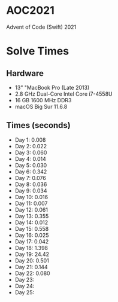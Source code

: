 # AOC2021
Advent of Code (Swift) 2021

# Solve Times
## Hardware
* 13" "MacBook Pro (Late 2013)
* 2.8 GHz Dual-Core Intel Core i7-4558U
* 16 GB 1600 MHz DDR3
* macOS Big Sur 11.6.8

## Times (seconds)
* Day 1:  0.008
* Day 2:  0.022
* Day 3:  0.060
* Day 4:  0.014
* Day 5:  0.030
* Day 6:  0.342
* Day 7:  0.076
* Day 8:  0.036
* Day 9:  0.034
* Day 10: 0.016
* Day 11: 0.007
* Day 12: 0.061
* Day 13: 0.355
* Day 14: 0.012
* Day 15: 0.558
* Day 16: 0.025
* Day 17: 0.042
* Day 18: 1.398
* Day 19: 24.42
* Day 20: 0.501
* Day 21: 0.144
* Day 22: 0.080
* Day 23:
* Day 24:
* Day 25:
